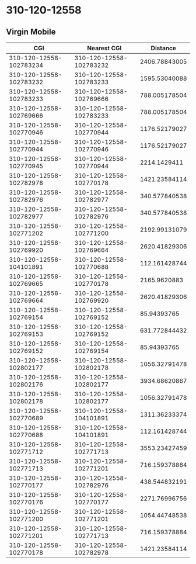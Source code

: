 # 310-120-12558
## Virgin Mobile


| CGI | Nearest CGI | Distance |
|-----|-------------|----------|
| 310-120-12558-102783234 | 310-120-12558-102783232 | 2406.78843005 |
| 310-120-12558-102783232 | 310-120-12558-102783233 | 1595.53040088 |
| 310-120-12558-102783233 | 310-120-12558-102769666 | 788.005178504 |
| 310-120-12558-102769666 | 310-120-12558-102783233 | 788.005178504 |
| 310-120-12558-102770946 | 310-120-12558-102770944 | 1176.52179027 |
| 310-120-12558-102770944 | 310-120-12558-102770946 | 1176.52179027 |
| 310-120-12558-102770945 | 310-120-12558-102770944 | 2214.1429411 |
| 310-120-12558-102782978 | 310-120-12558-102770178 | 1421.23584114 |
| 310-120-12558-102782976 | 310-120-12558-102782977 | 340.577840538 |
| 310-120-12558-102782977 | 310-120-12558-102782976 | 340.577840538 |
| 310-120-12558-102771202 | 310-120-12558-102771200 | 2192.99131079 |
| 310-120-12558-102769920 | 310-120-12558-102769664 | 2620.41829306 |
| 310-120-12558-104101891 | 310-120-12558-102770688 | 112.161428744 |
| 310-120-12558-102769665 | 310-120-12558-102770178 | 2165.9620883 |
| 310-120-12558-102769664 | 310-120-12558-102769920 | 2620.41829306 |
| 310-120-12558-102769154 | 310-120-12558-102769152 | 85.94393765 |
| 310-120-12558-102769153 | 310-120-12558-102769152 | 631.772844432 |
| 310-120-12558-102769152 | 310-120-12558-102769154 | 85.94393765 |
| 310-120-12558-102802177 | 310-120-12558-102802178 | 1056.32791478 |
| 310-120-12558-102802176 | 310-120-12558-102802177 | 3934.68620867 |
| 310-120-12558-102802178 | 310-120-12558-102802177 | 1056.32791478 |
| 310-120-12558-102770689 | 310-120-12558-104101891 | 1311.36233374 |
| 310-120-12558-102770688 | 310-120-12558-104101891 | 112.161428744 |
| 310-120-12558-102771712 | 310-120-12558-102771713 | 3553.23427459 |
| 310-120-12558-102771713 | 310-120-12558-102771201 | 716.159378884 |
| 310-120-12558-102770177 | 310-120-12558-102782976 | 438.544832191 |
| 310-120-12558-102770176 | 310-120-12558-102770177 | 2271.76996756 |
| 310-120-12558-102771200 | 310-120-12558-102771201 | 1054.44748538 |
| 310-120-12558-102771201 | 310-120-12558-102771713 | 716.159378884 |
| 310-120-12558-102770178 | 310-120-12558-102782978 | 1421.23584114 |
